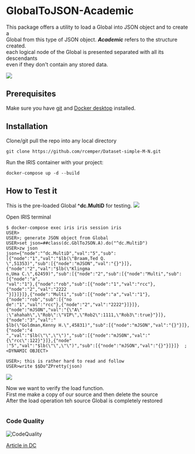 # GlobalToJSON-Academic
This package offers a utility to load a Global into JSON object and to create a    
Global from this type of JSON object. ***Academic*** refers to the structure created.    
each logical node of the Global is presented separated with all its descendants    
even if they don't contain any stored data.   

![](https://raw.githubusercontent.com/rcemper/GlobalToJSON-Academic/master/Globals.png)    

## Prerequisites
Make sure you have [git](https://git-scm.com/book/en/v2/Getting-Started-Installing-Git) and [Docker desktop](https://www.docker.com/products/docker-desktop) installed.
## Installation 
Clone/git pull the repo into any local directory
```
git clone https://github.com/rcemper/Dataset-simple-M-N.git
```
Run the IRIS container with your project: 
```
docker-compose up -d --build
```
## How to Test it
This is the pre-loaded Global **^dc.MultiD** for testing.
![](https://raw.githubusercontent.com/rcemper/GlobalToJSON-Academic/master/Global.JPG)

Open IRIS terminal
```
$ docker-compose exec iris iris session iris
USER>
USER>; generate JSON object from Global
USER>set json=##class(dc.GblToJSON.A).do("^dc.MultiD")
USER>zw json
json={"node":"^dc.MultiD","val":"5","sub":[{"node":"1","val":"$lb(\"Braam,Ted Q.
\",51353)","sub":[{"node":"mJSON","val":"{}"}]},{"node":"2","val":"$lb(\"Klingma
n,Uma C.\",62459)","sub":[{"node":"2","sub":[{"node":"Multi","sub":[{"node":"a",
"val":"1"},{"node":"rob","sub":[{"node":"1","val":"rcc"},{"node":"2","val":"2222
"}]}]}]},{"node":"Multi","sub":[{"node":"a","val":"1"},{"node":"rob","sub":[{"no
de":"1","val":"rcc"},{"node":"2","val":"2222"}]}]},{"node":"mJSON","val":"{\"A\"
:\"ahahah\",\"Rob\":\"VIP\",\"Rob2\":1111,\"Rob3\":true}"}]},{"node":"3","val":"
$lb(\"Goldman,Kenny H.\",45831)","sub":[{"node":"mJSON","val":"{}"}]},{"node":"4
","val":"$lb(\"\",\"\")","sub":[{"node":"mJSON","val":"{\"rcc\":122}"}]},{"node"
:"5","val":"$lb(\"\",\"\")","sub":[{"node":"mJSON","val":"{}"}]}]}  ; <DYNAMIC OBJECT>

USER>; this is rather hard to read and follow
USER>write $$Do^ZPretty(json)
```
![](https://raw.githubusercontent.com/rcemper/GlobalToJSON-Academic/master/ZPretty.gif)

Now we want to verify the load function.  
First me make a copy of our source and then delete the source   
After the load operation teh source Global is completely restored    
```

```
### Code Quality 
![CodeQuality](https://raw.githubusercontent.com/rcemper/GlobalToJSON-Academic/master/CodeQuality.JPG) 

[Article in DC](https://community.intersystems.com/post/dataset-lightweight-mn)
